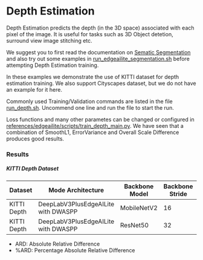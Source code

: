 # Depth Estimation

Depth Estimation predicts the depth (in the 3D space) associated with each pixel of the image. It is useful for tasks such as 3D Object detetion, surround view image stitching etc.

We suggest you to first read the documentation on [Sematic Segmentation](./Semantic_Segmentation.md) and also try out some examples in [run_edgeailite_segmentation.sh](../../run_edgeailite_segmentation.sh) before attempting Depth Estimation training.

In these examples we demonstrate the use of KITTI dataset for depth estimation training. We also support Cityscapes dataset, but we do not have an example for it here.

Commonly used Training/Validation commands are listed in the file [run_depth.sh](../../run_depth.sh). Uncommend one line and run the file to start the run.

Loss functions and many other parametes can be changed or configured in [references/edgeailite/scripts/train_depth_main.py](../../references/edgeailite/scripts/train_depth_main.py). We have seen that a combination of SmoothL1, ErrorVariance and Overall Scale Difference produces good results.

### Results

##### KITTI Depth Dataset

|Dataset    |Mode Architecture         |Backbone Model |Backbone Stride|Resolution |Complexity (GigaMACS)|ARD       |%ARD      |Model Configuration Name                  |
|---------  |----------                |-----------    |-------------- |-----------|--------             |----------|----------|----------------------------------------  |
|KITTI Depth|DeepLabV3PlusEdgeAILite with DWASPP |MobileNetV2    |16             |768x384    |**3.44**             |0.0705    |**7.05**  |**deeplabv3plus_edgeailite_mobilenetv2_tv**          |
|KITTI Depth|DeepLabV3PlusEdgeAILite with DWASPP |ResNet50       |32             |768x384    |**28.52**            |0.0631    |**6.31**  |**fpn_edgeailite_aspp_resnet50**         |

- ARD: Absolute Relative Difference<br>
- %ARD: Percentage Absolute Relative Difference